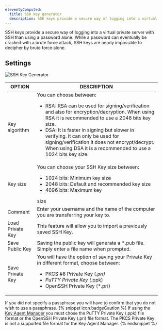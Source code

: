 ```yaml
---
eleventyComputed:
  title: SSH key generator
  description: SSH keys provide a secure way of logging into a virtual private server with SSH than using a password alone.
---
```

SSH keys provide a secure way of logging into a virtual private server with SSH than using a password alone. While a password can eventually be cracked with a brute force attack, SSH keys are nearly impossible to decipher by brute force alone. 

## Settings 

![SSH Key Generator](https://webdevolutions.azureedge.net/docs/en/rdm/windows/clip10864.png) 

| OPTION         | DESCRIPTION                                   |
|----------------|-----------------------------------------------|
| Key algorithm  | You can choose between: <ul><li>RSA: RSA can be used for signing/verification and also for encryption/decryption. When using RSA it is recommended to use a 2048 bits key size.</li><li>DSA: It is faster in signing but slower in verifying. It can only be used for signing/verification it does not encrypt/decrypt. When using DSA it is a recommended to use a 1024 bits key size.</li></ul>                                    |
| Key size       | You can choose your SSH Key size between:<ul><li> 1024 bits: Minimum key size</li> <li>2048 bits: Default and recommended key size</li><li>4096 bits: Maximum key</li></ul> size                                               |
| Comment        | Enter your username and the name of the computer you are transferring your key to.                                                                                                                                                 |
| Load Private Key | This feature will allow you to import a previously saved SSH Key.                                                              |
| Save Public Key  | Saving the public key will generate a *.pub file. Simply enter a file name when prompted.                                                                                                                                           |
| Save Private Key | You will have the option of saving your Private Key in different format, choose between: <ul><li>PKCS #8 Private Key (*.pri) </li><li> PuTTY Private Key (*.ppk)</li><li> OpenSSH Private Key (*.pri)</li></ul>  |

If you did not specify a passphrase you will have to confirm that you do not wish to use a passphrase. 
{% snippet icon.badgeCaution %} 
If using the [Key Agent Manager](/rdm/windows/commands/tools/tools/key-agent-manager/) you must chose the PuTTY Private Key (.ppk) file format or the OpenSSH Private Key (.pri) file format. The PKCS Private Key is not a supported file format for the Key Agent Manager. 
{% endsnippet %}
 

